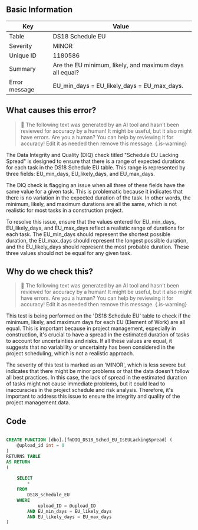 ## Basic Information
| Key         | Value          |
|-------------|----------------|
| Table       | DS18 Schedule EU |
| Severity    | MINOR |
| Unique ID   | 1180586   |
| Summary     | Are the EU minimum, likely, and maximum days all equal? |
| Error message | EU_min_days = EU_likely_days = EU_max_days. |

## What causes this error?

> :robot: The following text was generated by an AI tool and hasn't been reviewed for accuracy by a human! It might be useful, but it also might have errors. Are you a human? You can help by reviewing it for accuracy! Edit it as needed then remove this message.
{.is-warning}

The Data Integrity and Quality (DIQ) check titled "Schedule EU Lacking Spread" is designed to ensure that there is a range of expected durations for each task in the DS18 Schedule EU table. This range is represented by three fields: EU_min_days, EU_likely_days, and EU_max_days. 

The DIQ check is flagging an issue when all three of these fields have the same value for a given task. This is problematic because it indicates that there is no variation in the expected duration of the task. In other words, the minimum, likely, and maximum durations are all the same, which is not realistic for most tasks in a construction project. 

To resolve this issue, ensure that the values entered for EU_min_days, EU_likely_days, and EU_max_days reflect a realistic range of durations for each task. The EU_min_days should represent the shortest possible duration, the EU_max_days should represent the longest possible duration, and the EU_likely_days should represent the most probable duration. These three values should not be equal for any given task.
## Why do we check this?

> :robot: The following text was generated by an AI tool and hasn't been reviewed for accuracy by a human! It might be useful, but it also might have errors. Are you a human? You can help by reviewing it for accuracy! Edit it as needed then remove this message.
{.is-warning}

This test is being performed on the 'DS18 Schedule EU' table to check if the minimum, likely, and maximum days for each EU (Element of Work) are all equal. This is important because in project management, especially in construction, it's crucial to have a spread in the estimated duration of tasks to account for uncertainties and risks. If all these values are equal, it suggests that no variability or uncertainty has been considered in the project scheduling, which is not a realistic approach.

The severity of this test is marked as an 'MINOR', which is less severe but indicates that there might be minor problems or that the data doesn't follow all best practices. In this case, the lack of spread in the estimated duration of tasks might not cause immediate problems, but it could lead to inaccuracies in the project schedule and risk analysis. Therefore, it's important to address this issue to ensure the integrity and quality of the project management data.
## Code

```sql

CREATE FUNCTION [dbo].[fnDIQ_DS18_Sched_EU_IsEULackingSpread] (
	@upload_id int = 0
)
RETURNS TABLE
AS RETURN
(
	
	SELECT 
		*
	FROM 
		DS18_schedule_EU
	WHERE 
			upload_ID = @upload_ID
		AND EU_min_days = EU_likely_days
		AND EU_likely_days = EU_max_days
)
```
